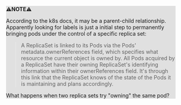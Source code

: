 <div style="margin:2em; background-color: #e0e0e0;">

<strong>⚠️NOTE️️️⚠️</strong>

According to the k8s docs, it may be a parent-child relationship. Apparently looking for labels is just a initial step to permanently bringing pods under the control of a specific replica set:

> A ReplicaSet is linked to its Pods via the Pods' metadata.ownerReferences field, which specifies what resource the current object is owned by. All Pods acquired by a ReplicaSet have their owning ReplicaSet's identifying information within their ownerReferences field. It's through this link that the ReplicaSet knows of the state of the Pods it is maintaining and plans accordingly.

What happens when two replica sets try "owning" the same pod?
</div>

